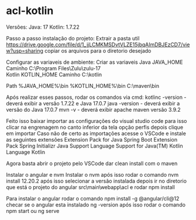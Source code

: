 # acl-kotlin

Versões:
Java: 17
Kotlin: 1.7.22

Passo a passo instalação do projeto:
Extrair a pasta util https://drive.google.com/file/d/1_jjLCMKMSDvtVLZE15jbqAImDBJEzCD7/view?usp=sharing
copiar os arquivos para o diretorio desejado

Configurar as variaveis de ambiente:
Criar as variaveis
Java JAVA_HOME 
Caminho C:\Program Files\Zulu\zulu-17\
Kotlin KOTLIN_HOME
Caminho C:\kotlin

Path
%JAVA_HOME%\bin
%KOTLIN_HOME%\bin
C:\maven\bin

Após realizar esses passos, rodar os comandos via cmd: 
kotlinc -version - deverá exibir a versão 1.7.22 e Java 17.0.7
java -version - deverá exibir a versão do Java 17.0.7
mvn -v - deverá exibir apache maven versão 3.9.2

Feito isso baixar importar as configurações do visual studio code
para isso clicar na engrenagem no canto inferior da tela opção perfis depois clique em importar
Caso não de certo as importações acesse o VSCode e instale as seguintes extensões 
Extension Pack for Java
Spring Boot Extension Pack
Spring Initializr Java Support
Language Support for Java(TM)
Kotlin Language
Kotlin

Agora basta abrir o projeto pelo VSCode dar clean install com o maven 

Instalar o angular e nvm
Instalar o nvm após isso rodar o comando 
nvm install 12.20.2
após isso selecionar a versão instalada
depois ir no diretorio que está o projeto do angular 
src\main\webapp\acl e rodar npm install


Para instalar o angular rodar o comando npm install -g @angular/cli@12
checar se o angular esta instalado ng -version
após isso rodar o comando npm start ou ng serve


